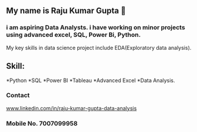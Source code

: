 ## My name is Raju Kumar Gupta 👋
### i am aspiring Data Analysts. i have working on minor projects using advanced excel, SQL, Power Bi, Python. 
My key skills in data science project include EDA(Exploratory data analysis).
## Skill:
*Python
*SQL
*Power BI
*Tableau
*Advanced Excel
*Data Analysis.
### Contact
www.linkedin.com/in/raju-kumar-gupta-data-analysis
### Mobile No. 7007099958
